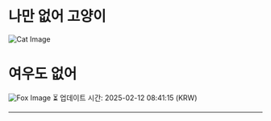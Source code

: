 
# 나만 없어 고양이

![Cat Image](https://cdn2.thecatapi.com/images/nv.jpg)

# 여우도 없어
![Fox Image](https://randomfox.ca/images/117.jpg)
⏳ 업데이트 시간: 2025-02-12 08:41:15 (KRW)

---
